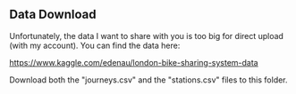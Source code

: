 ## Data Download
Unfortunately, the data I want to share with you is too big for direct upload (with my account). You can find the data here:

https://www.kaggle.com/edenau/london-bike-sharing-system-data

Download both the "journeys.csv" and the "stations.csv" files to this folder.
